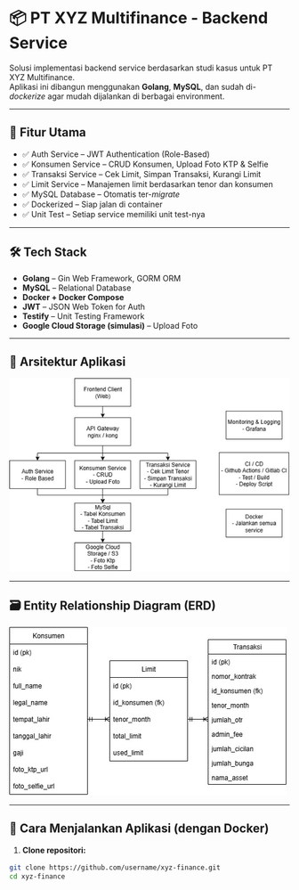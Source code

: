 # 📦 PT XYZ Multifinance - Backend Service

Solusi implementasi backend service berdasarkan studi kasus untuk PT XYZ Multifinance.  
Aplikasi ini dibangun menggunakan **Golang**, **MySQL**, dan sudah di-_dockerize_ agar mudah dijalankan di berbagai environment.

---

## 🧩 Fitur Utama

- ✅ Auth Service – JWT Authentication (Role-Based)
- ✅ Konsumen Service – CRUD Konsumen, Upload Foto KTP & Selfie
- ✅ Transaksi Service – Cek Limit, Simpan Transaksi, Kurangi Limit
- ✅ Limit Service – Manajemen limit berdasarkan tenor dan konsumen
- ✅ MySQL Database – Otomatis ter-_migrate_
- ✅ Dockerized – Siap jalan di container
- ✅ Unit Test – Setiap service memiliki unit test-nya

---

## 🛠️ Tech Stack

- **Golang** – Gin Web Framework, GORM ORM
- **MySQL** – Relational Database
- **Docker + Docker Compose**
- **JWT** – JSON Web Token for Auth
- **Testify** – Unit Testing Framework
- **Google Cloud Storage (simulasi)** – Upload Foto

---

## 🧱 Arsitektur Aplikasi

![Architecture](./architecture.jpg)

---

## 🗃️ Entity Relationship Diagram (ERD)

![ERD](./db.jpg)

---

## 🚀 Cara Menjalankan Aplikasi (dengan Docker)

1. **Clone repositori:**

```bash
git clone https://github.com/username/xyz-finance.git
cd xyz-finance
```
